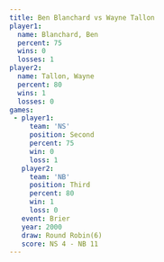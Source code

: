 ```yaml
---
title: Ben Blanchard vs Wayne Tallon
player1:              
  name: Blanchard, Ben
  percent: 75         
  wins: 0             
  losses: 1           
player2:              
  name: Tallon, Wayne 
  percent: 80         
  wins: 1             
  losses: 0           
games:
 - player1:          
     team: 'NS'      
     position: Second
     percent: 75     
     win: 0          
     loss: 1         
   player2:         
     team: 'NB'     
     position: Third
     percent: 80    
     win: 1         
     loss: 0        
   event: Brier        
   year: 2000          
   draw: Round Robin(6)
   score: NS 4 - NB 11 
---
```

